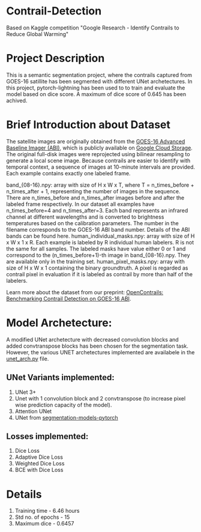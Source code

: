 # Contrail-Detection
Based on Kaggle competition "Google Research - Identify Contrails to Reduce Global Warming"

# Project Description
This is a semantic segmentation project, where the contrails captured from GOES-16 satillite has been segmented with different UNet archetectures.
In this project, pytorch-lightning has been used to to train and evaluate the model based on dice score. A maximum of  dice score of 0.645 has been achived.

# Brief Introduction about Dataset
The satellite images are originally obtained from the [GOES-16 Advanced Baseline Imager (ABI)](https://www.goes-r.gov/spacesegment/abi.html), which is publicly available on [Google Cloud Storage](https://console.cloud.google.com/storage/browser/gcp-public-data-goes-16). The original full-disk images were reprojected using bilinear resampling to generate a local scene image. Because contrails are easier to identify with temporal context, a sequence of images at 10-minute intervals are provided. Each example contains exactly one labeled frame.

band_{08-16}.npy: array with size of H x W x T, where T = n_times_before + n_times_after + 1, representing the number of images in the sequence. There are n_times_before and n_times_after images before and after the labeled frame respectively. In our dataset all examples have n_times_before=4 and n_times_after=3. Each band represents an infrared channel at different wavelengths and is converted to brightness temperatures based on the calibration parameters. The number in the filename corresponds to the GOES-16 ABI band number. Details of the ABI bands can be found here.
human_individual_masks.npy: array with size of H x W x 1 x R. Each example is labeled by R individual human labelers. R is not the same for all samples. The labeled masks have value either 0 or 1 and correspond to the (n_times_before+1)-th image in band_{08-16}.npy. They are available only in the training set.
human_pixel_masks.npy: array with size of H x W x 1 containing the binary groundtruth. A pixel is regarded as contrail pixel in evaluation if it is labeled as contrail by more than half of the labelers.

Learn more about the dataset from our preprint: [OpenContrails: Benchmarking Contrail Detection on GOES-16 ABI](https://arxiv.org/abs/2304.02122).

# Model Archetecture:
A modified UNet archetecture with decreased convolution blocks and added convtranspose blocks has been chosen for the segmentation task. However, the various UNET archetectures implemented are availabele in the [unet_arch.py](https://github.com/vinaykashyaphr/Contrail-Detection/blob/main/unet_arch.py) file.

## UNet Variants implemented:
1. UNet 3+
2. Unet with 1 convolution block and 2 convtranspose (to increase pixel wise prediction capacity of the model).
3. Attention UNet
4. UNet from [segmentation-models-pytorch](https://github.com/qubvel/segmentation_models.pytorch)

## Losses implemented:
1. Dice Loss
2. Adaptive Dice Loss
3. Weighted Dice Loss
4. BCE with Dice Loss

# Details
1. Training time - 6.46 hours
2. Std no. of epochs - 15
3. Maximum dice - 0.6457

